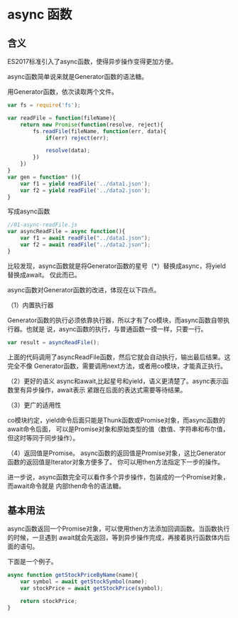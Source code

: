 # async 函数

## 含义
ES2017标准引入了async函数，使得异步操作变得更加方便。

async函数简单说来就是Generator函数的语法糖。

用Generator函数，依次读取两个文件。
```javascript
var fs = require('fs');

var readFile = function(fileName){
    return new Promise(function(resolve, reject){
        fs.readFile(fileName, function(err, data){
            if(err) reject(err);

            resolve(data);
        })
    })
}
var gen = function* (){
    var f1 = yield readFile('../data1.json');
    var f2 = yield readFile('../data2.json');
}
```

写成async函数

```javascript
//01-async-readFile.js
var asyncReadFile = async function(){
    var f1 = await readFile("../data1.json");
    var f2 = await readFile("../data2.json");
}
```

比较发现，async函数就是将Generator函数的星号（*）替换成async，将yield替换成await。
仅此而已。

async函数对Generator函数的改进，体现在以下四点。

（1）内置执行器

Generator函数的执行必须依靠执行器，所以才有了co模块，而async函数自带执行器。也就是
说，async函数的执行，与普通函数一摸一样，只要一行。

```javascript
var result = asyncReadFile();
```
上面的代码调用了asyncReadFile函数，然后它就会自动执行，输出最后结果。这完全不像
Generator函数，需要调用next方法，或者用co模块，才能真正执行。

（2）更好的语义
async和await,比起星号和yield，语义更清楚了。async表示函数里有异步操作，await表示
紧跟在后面的表达式需要等待结果。

（3）更广的适用性

co模块约定，yield命令后面只能是Thunk函数或Promise对象，而async函数的await命令后面，
可以是Promise对象和原始类型的值（数值、字符串和布尔值，但这时等同于同步操作）。

（4）返回值是Promise。
async函数的返回值是Promise对象，这比Generator函数的返回值是Iterator对象方便多了。
你可以用then方法指定下一步的操作。

进一步说，async函数完全可以看作多个异步操作，包装成的一个Promise对象，而await命令就是
内部then命令的语法糖。


## 基本用法

async函数返回一个Promise对象，可以使用then方法添加回调函数。当函数执行的时候，一旦遇到
await就会先返回，等到异步操作完成，再接着执行函数体内后面的语句。

下面是一个例子。
```javascript
async function getStockPriceByName(name){
    var symbol = await getStockSymbol(name);
    var stockPrice = await getStockPrice(symbol);

    return stockPrice;
}
```





